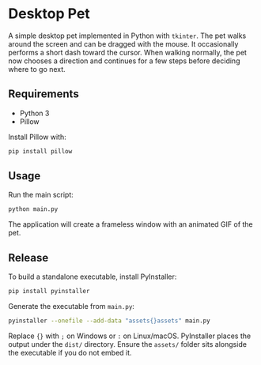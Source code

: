 # Desktop Pet

A simple desktop pet implemented in Python with `tkinter`. The pet walks around the screen and can be dragged with the mouse. It occasionally performs a short dash toward the cursor. When walking normally, the pet now chooses a direction and continues for a few steps before deciding where to go next.

## Requirements

- Python 3
- Pillow

Install Pillow with:

```bash
pip install pillow
```

## Usage

Run the main script:

```bash
python main.py
```

The application will create a frameless window with an animated GIF of the pet.

## Release

To build a standalone executable, install PyInstaller:

```bash
pip install pyinstaller
```

Generate the executable from `main.py`:

```bash
pyinstaller --onefile --add-data "assets{}assets" main.py
```

Replace `{}` with `;` on Windows or `:` on Linux/macOS. PyInstaller places the output under the `dist/` directory. Ensure the `assets/` folder sits alongside the executable if you do not embed it.
